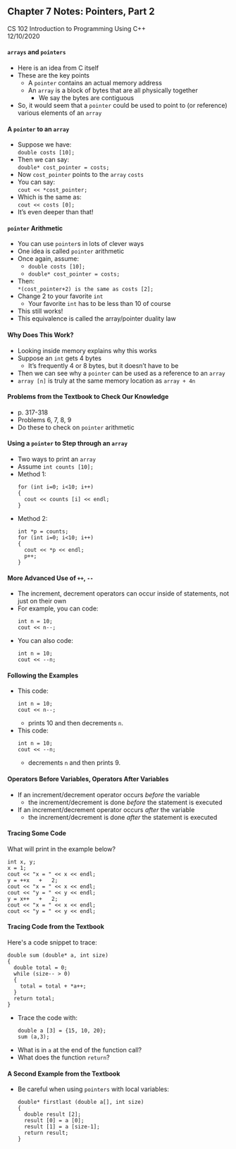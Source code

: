 ## Chapter 7 Notes: Pointers, Part 2
CS 102 Introduction to Programming Using C++  
12/10/2020

#### ```arrays``` and ```pointers```
- Here is an idea from C itself
- These are the key points
  - A ```pointer``` contains an actual memory address
  - An ```array``` is a block of bytes that are all physically together
    - We say the bytes are contiguous
- So, it would seem that a ```pointer``` could be used to point to (or reference) various elements of an ```array```

#### A ```pointer``` to an ```array```
- Suppose we have:  
  ```double costs [10];```
- Then we can say:  
  ```double* cost_pointer = costs;```
- Now ```cost_pointer``` points to the ```array``` ```costs```
- You can say:  
  ```cout << *cost_pointer;```
- Which is the same as:  
  ```cout << costs [0];```
- It’s even deeper than that!

#### ```pointer``` Arithmetic
- You can use ```pointer```s in lots of clever ways
- One idea is called ```pointer``` arithmetic
- Once again, assume:  
  - ```double costs [10];```
  - ```double* cost_pointer = costs;```
- Then:  
  ```*(cost_pointer+2) is the same as costs [2];```
- Change 2 to your favorite ```int```
  - Your favorite ```int``` has to be less than 10 of course
- This still works!
- This equivalence is called the array/pointer duality law

#### Why Does This Work?
- Looking inside memory explains why this works
- Suppose an ```int``` gets 4 bytes
  - It’s frequently 4 or 8 bytes, but it doesn’t have to be
- Then we can see why a ```pointer``` can be used as a reference to an ```array```
- ```array [n]``` is truly at the same memory location as ```array + 4n```

#### Problems from the Textbook to Check Our Knowledge
- p. 317-318
- Problems 6, 7, 8, 9
- Do these to check on ```pointer``` arithmetic

#### Using a ```pointer``` to Step through an ```array```
- Two ways to print an ```array```
- Assume ```int counts [10];```
- Method 1:  
  ```
  for (int i=0; i<10; i++)
  {
    cout << counts [i] << endl;
  }
  ```  
- Method 2:  
  ```
  int *p = counts;
  for (int i=0; i<10; i++)
  {
    cout << *p << endl;
    p++;
  }  
  ```  

#### More Advanced Use of ```++```, ```--```
- The increment, decrement operators can occur inside of statements, not just on their own
- For example, you can code:  
  ```
  int n = 10;
  cout << n--;
  ```
- You can also code:  
  ```
  int n = 10;
  cout << --n;
  ```

#### Following the Examples
- This code:  
  ```
  int n = 10;
  cout << n--;
  ```
  - prints 10 and then decrements ```n```.
- This code:
  ```
  int n = 10;
  cout << --n;
  ```
  - decrements ```n``` and then prints 9.

#### Operators Before Variables, Operators After Variables
- If an increment/decrement operator occurs _before_ the variable
  - the increment/decrement is done _before_ the statement is executed
- If an increment/decrement operator occurs _after_ the variable
  - the increment/decrement is done _after_ the statement is executed

#### Tracing Some Code
What will print in the example below?  
```
int x, y;
x = 1;
cout << "x = " << x << endl;
y = ++x   +   2;
cout << "x = " << x << endl;
cout << "y = " << y << endl;
y = x++   +   2;
cout << "x = " << x << endl;
cout << "y = " << y << endl;
```

#### Tracing Code from the Textbook
Here's a code snippet to trace:
```
double sum (double* a, int size)
{
  double total = 0;
  while (size-- > 0)
  {
    total = total + *a++;
  }
  return total;
}
```  
- Trace the code with:  
  ```
  double a [3] = {15, 10, 20};
  sum (a,3);
  ```  
- What is in ```a``` at the end of the function call?
- What does the function ```return```?

#### A Second Example from the Textbook
- Be careful when using ```pointers``` with local variables:  
  ```  
  double* firstlast (double a[], int size)  
  {
    double result [2];
    result [0] = a [0];
    result [1] = a [size-1];
    return result;
  }
  ```
